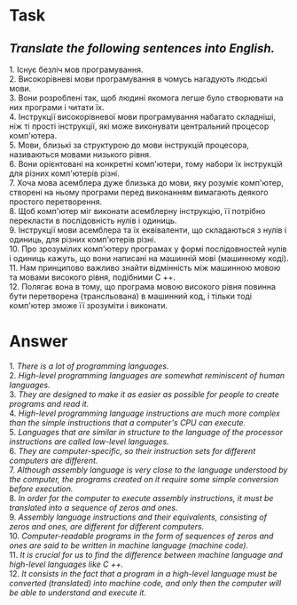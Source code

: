 <h1>Task</h1>
<h2><strong><em>Translate the following sentences into English.</em></strong></h2>
1. Існує безліч мов програмування.<br>
2. Високорівневі мови програмування в чомусь нагадують людські мови. <br>
3. Вони розроблені так, щоб людині якомога легше було створювати на них програми і читати їх. <br>
4. Інструкції високорівневої мови програмування набагато складніші, ніж ті прості інструкції, які може виконувати центральний процесор комп'ютера. <br>
5. Мови, близькі за структурою до мови інструкцій процесора, називаються мовами низького рівня.<br>
6. Вони орієнтовані на конкретні комп'ютери, тому набори їх інструкцій для різних комп'ютерів різні. <br>
7. Хоча мова асемблера дуже близька до мови, яку розуміє комп'ютер, створені на ньому програми перед виконанням вимагають деякого простого перетворення. <br>
8. Щоб комп'ютер міг виконати асемблерну інструкцію, її потрібно перекласти в послідовність нулів і одиниць. <br>
9. Інструкції мови асемблера та їх еквіваленти, що складаються з нулів і одиниць, для різних комп'ютерів різні. <br>
10. Про зрозумілих комп'ютеру програмах у формі послідовностей нулів і одиниць кажуть, що вони написані на машинній мові (машинному коді). <br>
11. Нам принципово важливо знайти відмінність між машинною мовою та мовами високого рівня, подібними С ++.<br>
12. Полягає вона в тому, що програма мовою високого рівня повинна бути перетворена (трансльована) в машинний код, і тільки тоді комп'ютер зможе її зрозуміти і виконати.<br>
<h1>Answer</h1>
1. <em>There is a lot of programming languages.</em><br>
2. <em>High-level programming languages are somewhat reminiscent of human languages. </em><br>
3. <em>They are designed to make it as easier as possible for people to create programs and read it. </em><br>
4. <em>High-level programming language instructions are much more complex than the simple instructions that a computer's CPU can execute.</em><br>
5. <em>Languages that are similar in structure to the language of the processor instructions are called low-level languages.</em> <br>
6. <em>They are computer-specific, so their instruction sets for different computers are different.</em> <br>
7. <em>Although assembly language is very close to the language understood by the computer, the programs created on it require some simple conversion before execution. </em><br>
8. <em>In order for the computer to execute assembly instructions, it must be translated into a sequence of zeros and ones. </em><br>
9. <em>Assembly language instructions and their equivalents, consisting of zeros and ones, are different for different computers.</em> <br>
10. <em>Computer-readable programs in the form of sequences of zeros and ones are said to be written in machine language (machine code).</em> <br>
11. <em>It is crucial for us to find the difference between machine language and high-level languages like C ++.</em> <br>
12. <em>It consists in the fact that a program in a high-level language must be converted (translated) into machine code, and only then the computer will be able to understand and execute it.</em> 
